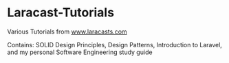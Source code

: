 # Laracast-Tutorials
Various Tutorials from www.laracasts.com 

Contains: SOLID Design Principles, Design Patterns, Introduction to Laravel, and my personal Software Engineering study guide
